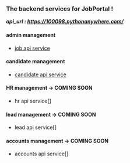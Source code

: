 
### The backend services for JobPortal !

***api_url : https://100098.pythonanywhere.com/*** 

#### admin management 
- [job api service](https://github.com/LL07-Team-Dowell/100098-DowellJobPortal/blob/backend/admin_management/README.md)

#### candidate management 
- [candidate api service](https://github.com/LL07-Team-Dowell/100098-DowellJobPortal/blob/backend/candidate_management/README.md)

#### HR management -> **COMING SOON**
- hr api service[]

#### lead management -> **COMING SOON**
- lead api service[]

#### accounts management -> **COMING SOON**
- accounts api service[]




